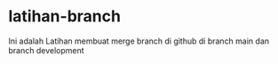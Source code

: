 # latihan-branch

Ini adalah Latihan membuat merge branch di github di branch main dan branch development

